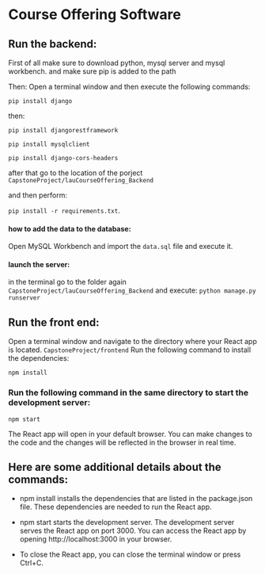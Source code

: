 # Course Offering Software

## Run the backend:
First of all make sure to download python, mysql server and mysql workbench. 
and make sure pip is added to the path

Then: 
Open a terminal window and then execute the following commands:

`pip install django`

then:  

`pip install djangorestframework`

`pip install mysqlclient`

`pip install django-cors-headers`

after that go to the location of the porject `CapstoneProject/lauCourseOffering_Backend`

and then perform: 

`pip install -r requirements.txt`. 

#### how to add the data to the database: 

Open MySQL Workbench and import the `data.sql` file and execute it. 

#### launch the server: 

in the terminal go to the folder again `CapstoneProject/lauCourseOffering_Backend`
and execute: 
`python manage.py runserver`

## Run the front end:
Open a terminal window and navigate to the directory where your React app is located. `CapstoneProject/frontend`
Run the following command to install the dependencies:


`npm install`

### Run the following command in the same directory to start the development server:
`npm start`

The React app will open in your default browser. You can make changes to the code and the changes will be reflected in the browser in real time.


## Here are some additional details about the commands:


- npm install installs the dependencies that are listed in the package.json file. These dependencies are needed to run the React app.


- npm start starts the development server. The development server serves the React app on port 3000. You can access the React app by opening http://localhost:3000 in your browser.

- To close the React app, you can close the terminal window or press Ctrl+C.







